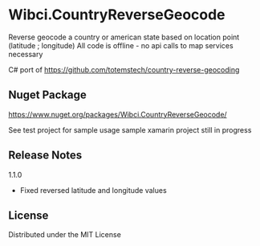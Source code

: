 # Wibci.CountryReverseGeocode
Reverse geocode a country or american state based on location point (latitude ; longitude)
All code is offline - no api calls to map services necessary

C# port of https://github.com/totemstech/country-reverse-geocoding

## Nuget Package
https://www.nuget.org/packages/Wibci.CountryReverseGeocode/

See test project for sample usage
sample xamarin project still in progress

## Release Notes
1.1.0
 - Fixed reversed latitude and longitude values

## License
Distributed under the MIT License
